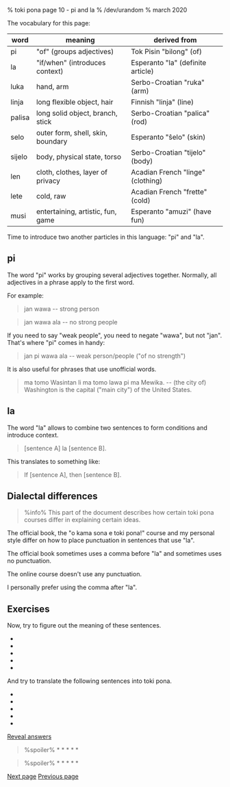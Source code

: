 % toki pona page 10 - pi and la
% /dev/urandom
% march 2020

The vocabulary for this page:

| word  | meaning                          | derived from                     |
|-------|----------------------------------|----------------------------------|
| pi    | "of" (groups adjectives)         | Tok Pisin "bilong" (of)          |
| la    | "if/when" (introduces context)   | Esperanto "la" (definite article)|
| luka  | hand, arm                        | Serbo-Croatian "ruka" (arm)      |
| linja | long flexible object, hair       | Finnish "linja" (line)           |
| palisa| long solid object, branch, stick | Serbo-Croatian "palica" (rod)    |
| selo  | outer form, shell, skin, boundary| Esperanto "ŝelo" (skin)          |
| sijelo| body, physical state, torso      | Serbo-Croatian "tijelo" (body)   |
| len   | cloth, clothes, layer of privacy | Acadian French "linge" (clothing)|
| lete  | cold, raw                        | Acadian French "frette" (cold)   |
| musi  | entertaining, artistic, fun, game| Esperanto "amuzi" (have fun)     |

Time to introduce two another particles in this language: "pi" and "la".

## pi

The word "pi" works by grouping several adjectives together. Normally, all
adjectives in a phrase apply to the first word.

For example:

> jan wawa -- strong person

> jan wawa ala -- no strong people

If you need to say "weak people", you need to negate "wawa", but not "jan".
That's where "pi" comes in handy:

> jan pi wawa ala -- weak person/people ("of no strength")

It is also useful for phrases that use unofficial words.

> ma tomo Wasintan li ma tomo lawa pi ma Mewika. -- (the city of) Washington is
> the capital ("main city") of the United States.

## la

The word "la" allows to combine two sentences to form conditions and introduce
context.

> [sentence A] la [sentence B].

This translates to something like:

> If [sentence A], then [sentence B].

## Dialectal differences

> %info%
> This part of the document describes how certain toki pona courses differ in
> explaining certain ideas.

The official book, the "o kama sona e toki pona!" course and my personal style
differ on how to place punctuation in sentences that use "la".

The official book sometimes uses a comma before "la" and sometimes uses no
punctuation.

The online course doesn't use any punctuation.

I personally prefer using the comma after "la". 

## Exercises

Now, try to figure out the meaning of these sentences.

* 
* 
* 
* 
* 

And try to translate the following sentences into toki pona.

* 
* 
* 
* 
* 

<a name="answers" href="#answers" onclick="revealSpoilers();">Reveal answers</a>

> %spoiler%
> * 
> * 
> * 
> * 
> * 

> %spoiler%
> * 
> * 
> * 
> * 
> * 

[Next page](11.html) [Previous page](9.html)

